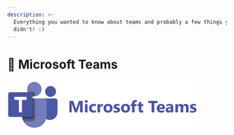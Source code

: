 ```yaml
---
description: >-
  Everything you wanted to know about teams and probably a few things you
  didn't! :)
---
```


# 📆 Microsoft Teams

![](<../../../../.gitbook/assets/image (3) (1) (1) (1) (1).png>)
